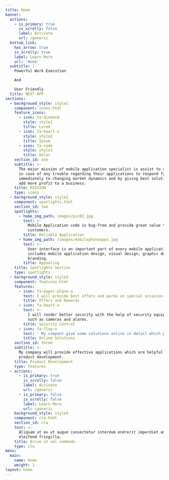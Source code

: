 ```yaml
---
title: Home
banner:
  actions:
    - is_primary: true
      is_scrolly: false
      label: Activate
      url: /generic
  bottom_link:
    has_arrow: true
    is_scrolly: true
    label: Learn More
    url: '#one'
  subtitle: |-
    Powerful Work Execution

    And

    User Friendly
  title: NEXT APP
sections:
  - background_style: style1
    component: icons.html
    feature_icons:
      - icon: fa-diamond
        style: style1
        title: Lorem
      - icon: fa-heart-o
        style: style2
        title: Ipsum
      - icon: fa-code
        style: style3
        title: Dolor
    section_id: one
    subtitle: >-
      The major mission of mobile application specialist is assist to customers
      in case of any trouble regarding their applications to respond faster and
      immediately to changing market dynamics and by giving best solution that
      add more profit to a business.
    title: MISSION
    type: icons
  - background_style: style2
    component: spotlights.html
    section_id: two
    spotlights:
      - home_img_path: images/pic02.jpg
        text: >-
          Mobile Application code is bug-free and provide great value to all
          customers.
        title: Reliable Application
      - home_img_path: /images/mobilephoneapps.jpg
        text: >-
          User interface is an important part of every mobile application. It
          includes mobile application design, visual design, graphic design, and
          branding.
        title: Appealing
    title: Spotlights Section
    type: spotlights
  - background_style: style3
    component: features.html
    features:
      - icon: fa-paper-plane-o
        text: I will provide best offers and perks on special occasion.
        title: Offers and Rewards
      - icon: fa-heart-o
        text: >-
          I will render better security with the help of security equipments
          such as cameras and alarms.
        title: Security Control
      - icon: fa-flag-o
        text: ' My compant give some solutions online in detail which provide ease to customers to resolve their app problems.'
        title: Online Solutions
    section_id: three
    subtitle: >-
      My company will provide effective applications which are helpful to
      product development.
    title: Product Development
    type: features
  - actions:
      - is_primary: true
        is_scrolly: false
        label: Activate
        url: /generic
      - is_primary: false
        is_scrolly: false
        label: Learn More
        url: /generic
    background_style: style4
    component: cta.html
    section_id: cta
    text: >-
      Aliquam ut ex ut augue consectetur interdum endrerit imperdiet amet
      eleifend fringilla.
    title: Arcue ut vel commodo
    type: cta
menu:
  main:
    name: Home
    weight: 1
layout: home
---
```


